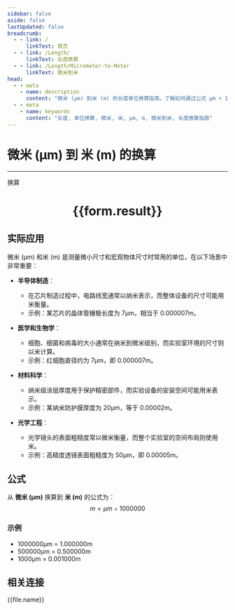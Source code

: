 ```yaml
---
sidebar: false
aside: false
lastUpdated: false
breadcrumb:
  - - link: /
      linkText: 首页
  - - link: /Length/
      linkText: 长度换算
  - - link: /Length/Micrometer-to-Meter
      linkText: 微米到米
head:
  - - meta
    - name: description
      content: "微米 (μm) 到米 (m) 的长度单位换算指南。了解如何通过公式 μm ÷ 1000000 换算为米。"
  - - meta
    - name: keywords
      content: "长度, 单位换算, 微米, 米, μm, m, 微米到米, 长度换算指南"
---
```

# 微米 (μm) 到 米 (m) 的换算
---
<script setup>
import { onMounted, reactive, inject, ref } from 'vue'
import { NButton, NForm, NFormItem, NInput, NInputNumber, NSelect, NCard, useMessage,NGrid ,NGi } from 'naive-ui'
import { defineClientComponent } from 'vitepress'
import { Length } from '../../files';

const convert = inject('convert')

const form = reactive({
  number: null,
  result: '',
})

const convertHandler = () => {
  if (form.number !== null && !isNaN(form.number)) {
    const convertedValue = parseFloat(form.number) / 1000000
    form.result = `${form.number}μm = ${convertedValue.toFixed(6)}m`
  } else {
    form.result = '请输入有效的数值。'
  }
}
</script>

<n-form size="large" :model="form">
  <n-form-item label="微米 (μm)">
    <n-input-number v-model:value="form.number" placeholder="输入微米" style="width: 100%" />
  </n-form-item>
  <n-form-item>
    <n-button type="primary" @click="convertHandler" block>换算</n-button>
  </n-form-item>
</n-form>

<n-card  embedded :bordered="false" hoverable>
  <div  style="text-align:center">
    <h1>{{form.result}}</h1>
  </div>
</n-card>

## 实际应用

微米 (μm) 和米 (m) 是测量微小尺寸和宏观物体尺寸时常用的单位，在以下场景中非常重要：

- **半导体制造**：
  - 在芯片制造过程中，电路线宽通常以纳米表示，而整体设备的尺寸可能用米衡量。
  - 示例：某芯片的晶体管栅极长度为 7μm，相当于 0.000007m。

- **医学和生物学**：
  - 细胞、细菌和病毒的大小通常在纳米到微米级别，而实验室环境的尺寸则以米计算。
  - 示例：红细胞直径约为 7μm，即 0.000007m。

- **材料科学**：
  - 纳米级涂层厚度用于保护精密部件，而实验设备的安装空间可能用米表示。
  - 示例：某纳米防护膜厚度为 20μm，等于 0.00002m。

- **光学工程**：
  - 光学镜头的表面粗糙度常以微米衡量，而整个实验室的空间布局则使用米。
  - 示例：高精度透镜表面粗糙度为 50μm，即 0.00005m。

## 公式

从 **微米 (μm)** 换算到 **米 (m)** 的公式为：
$$ m = μm \div 1000000 $$

### 示例
- 1000000μm = 1.000000m
- 500000μm = 0.500000m
- 1000μm = 0.001000m

## 相关连接
<n-grid x-gap="12" :cols="4">
  <n-gi v-for="(file, index) in Length" :key="index">
    <n-button
      text
      tag="a"
      :href="file.path"
      type="primary"
    >
      {{file.name}}
    </n-button>
  </n-gi>
</n-grid>